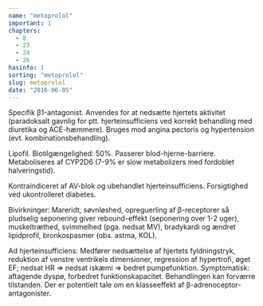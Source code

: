 ```yaml
---
name: "metoprolol"
important: 1
chapters:  
  - 8 
  - 23 
  - 24 
  - 26
hasinfo: 1
sorting: "metoprolol"
slug: metoprolol
date: "2016-06-05"
---
```


Specifik β1-antagonist. Anvendes for at nedsætte hjertets aktivitet (paradoksalt gavnlig for ptt. hjerteinsufficiens ved korrekt behandling med diuretika og ACE-hæmmere). Bruges mod angina pectoris og hypertension (evt. kombinationsbehandling).

Lipofil. Biotilgængelighed: 50%.  Passerer blod-hjerne-barriere. Metaboliseres af CYP2D6 (7-9% er slow metabolizers med fordoblet halveringstid).

Kontraindiceret af AV-blok og ubehandlet hjerteinsufficiens. Forsigtighed ved ukontrolleret diabetes.

Bivirkninger: Mareridt, søvnløshed, opreguerling af β-receptorer så pludselig seponering giver rebound-effekt (seponering over 1-2 uger), muskeltræthed, svimmelhed (pga. nedsat MV), bradykardi og ændret lipidprofil, bronkospasmer (obs. astma, KOL).

Ad hjerteinsufficiens: Medfører nedsættelse af hjertets fyldningstryk, reduktion af venstre ventrikels dimensioner, regression af hypertrofi, øget EF; nedsat HR => nedsat iskæmi => bedret pumpefunktion. Symptomatisk: aftagende dyspø, forbedret funktionskapacitet. Behandlingen kan forværre tilstanden. Der er potentielt tale om en klasseeffekt af β-adrenoceptor-antagonister.
